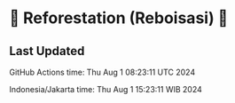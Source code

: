 
# 🌳 Reforestation (Reboisasi) 🌲

## Last Updated

GitHub Actions time: Thu Aug  1 08:23:11 UTC 2024

Indonesia/Jakarta time: Thu Aug  1 15:23:11 WIB 2024
